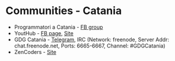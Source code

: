 # Communities - Catania

* Programmatori a Catania - [FB group](https://www.facebook.com/groups/programmatoriCatania/)
* YoutHub - [FB page](https://www.facebook.com/Youthub-Catania-116505148430596), [Site](http://www.youthub.net/)
* GDG Catania - [Telegram](https://telegram.me/joinchat/BaFZOAjDvuBBFBPAdMogvg), IRC (Network: freenode, Server Addr: chat.freenode.net, Ports: 6665-6667, Channel: #GDGCatania)
* ZenCoders - [Site](http://zencoders.org/)
